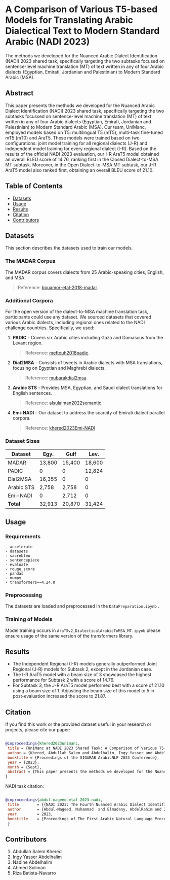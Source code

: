 # A Comparison of Various T5-based Models for Translating Arabic Dialectical Text to Modern Standard Arabic (NADI 2023)

The methods we developed for the Nuanced Arabic Dialect Identification (NADI) 2023 shared task, specifically targeting the two subtasks focused on sentence-level machine translation (MT) of text written in any of four Arabic dialects (Egyptian, Emirati, Jordanian and Palestinian) to Modern Standard Arabic (MSA).

## Abstract

This paper presents the methods we developed for the Nuanced Arabic Dialect Identification (NADI) 2023 shared task, specifically targeting the two subtasks focussed on sentence-level machine translation (MT) of text written in any of four Arabic dialects (Egyptian, Emirati, Jordanian and Palestinian) to Modern Standard Arabic (MSA). Our team, UniManc, employed models based on T5: multilingual T5 (mT5), multi-task fine-tuned mT5 (mT0) and AraT5. These models were trained based on two configurations: joint model training for all regional dialects (J-R) and independent model training for every regional dialect (I-R). Based on the results of the official NADI 2023 evaluation, our I-R AraT5 model obtained an overall BLEU score of 14.76, ranking first in the Closed Dialect-to-MSA MT subtask. Moreover, in the Open Dialect-to-MSA MT subtask, our J-R AraT5 model also ranked first, obtaining an overall BLEU score of 21.10.

## Table of Contents

- [Datasets](#datasets)
- [Usage](#usage)
- [Results](#results)
- [Citation](#citation)
- [Contributors](#contributors)

## Datasets

This section describes the datasets used to train our models.
### The MADAR Corpus

The MADAR corpus covers dialects from 25 Arabic-speaking cities, English, and MSA. 
> Reference: [bouamor-etal-2018-madar](https://camel.abudhabi.nyu.edu/madar-parallel-corpus/).

### Additional Corpora

For the open version of the dialect-to-MSA machine translation task, participants could use any dataset. We sourced datasets that covered various Arabic dialects, including regional ones related to the NADI challenge countries. Specifically, we used:
1. **PADIC** - Covers six Arabic cities including Gaza and Damascus from the Levant region.
   > Reference: [meftouh2018padic](https://huggingface.co/datasets/arbml/PADIC).
2. **Dial2MSA** - Consists of tweets in Arabic dialects with MSA translations, focusing on Egyptian and Maghrebi dialects.
   > Reference: [mubarakdial2msa](http://lrec-conf.org/workshops/lrec2018/W30/pdf/13_W30.pdf).
3. **Arabic STS** - Provides MSA, Egyptian, and Saudi dialect translations for English sentences.
   > Reference: [alsulaiman2022semantic](https://journals.plos.org/plosone/article?id=10.1371/journal.pone.0272991).
4. **Emi-NADI** - Our dataset to address the scarcity of Emirati dialect parallel corpora.
   > Reference: [khered2023Emi-NADI](datasets/Emi-NADI.csv)

### Dataset Sizes

| **Dataset** | **Egy.** | **Gulf** | **Lev.** |
|-------------|----------|----------|----------|
| MADAR      | 13,800   | 15,400   | 18,600   |
| PADIC      | 0        | 0        | 12,824   |
| Dial2MSA   | 16,355   | 0        | 0        |
| Arabic STS | 2,758    | 2,758    | 0        |
| Emi-NADI   | 0        | 2,712    | 0        |
| **Total**  | 32,913   | 20,870   | 31,424   |

## Usage

### Requirements

```
- accelerate
- datasets
- sacrebleu
- sentencepiece
- evaluate
- rouge_score
- pandas
- numpy
- transformers==4.24.0
```

### Preprocessing

The datasets are loaded and preprocessed in the `DataPreparation.ipynb` .

### Training of Models

Model training occurs in `AraT5v2_DialecticalArabicToMSA_MT.ipynb` please ensure usage of the same version of the transformers library.

## Results

- The Independent Regional (I-R) models generally outperformed Joint Regional (J-R) models for Subtask 2, except in the Jordanian case.
- The I-R AraT5 model with a beam size of 3 showcased the highest performance for Subtask 2 with a score of 14.76.
- For Subtask 3, the J-R AraT5 model performed best with a score of 21.10 using a beam size of 1. Adjusting the beam size of this model to 5 in post-evaluation increased the score to 21.87.

## Citation

If you find this work or the provided dataset useful in your research or projects, please cite our paper:

```bib

@inproceedings{khered2023unimanc,
 title = {UniManc at NADI 2023 Shared Task: A Comparison of Various T5-based Models for Translating Arabic Dialectical Text to Modern Standard Arabic},
 author = {Khered, Abdullah Salem and Abdelhalim, Ingy Yasser and Abdelhalim, Nadine and Soliman, Ahmed and Batista-Navarro, Riza},
 booktitle = {Proceedings of the SIGARAB ArabicNLP 2023 Conference},
 year = {2023},
 month = {Sept},
 abstract = {This paper presents the methods we developed for the Nuanced Arabic Dialect Identification (NADI) 2023 shared task, specifically targeting the two subtasks focussed on sentence-level machine translation (MT) of text written in any of four Arabic dialects (Egyptian, Emirati, Jordanian and Palestinian) to Modern Standard Arabic (MSA). Our team, UniManc, employed models based on T5: multilingual T5 (mT5), multi-task fine-tuned mT5 (mT0) and AraT5. These models were trained based on two configurations: joint model training for all regional dialects (J-R) and independent model training for every regional dialect (I-R). Based on the results of the official NADI 2023 evaluation, our I-R AraT5 model obtained an overall BLEU score of 14.76, ranking first in the Closed Dialect-to-MSA MT subtask. Moreover, in the Open Dialect-to-MSA MT subtask, our J-R AraT5 model also ranked first, obtaining an overall BLEU score of 21.10.}
}

```

NADI task citation:

```bib

@inproceedings{abdul-mageed-etal-2023-nadi,
 title        = {{NADI 2023: The Fourth Nuanced Arabic Dialect Identification Shared Task}},
 author       = {Abdul-Mageed, Muhammad  and Elmadany, AbdelRahim and Zhang, Chiyu  and Nagoudi, ElMoatez Billah and Bouamor, Houda  and Habash, Nizar},
 year         = 2023,
 booktitle    = {Proceedings of The First Arabic Natural Language Processing Conference (ArabicNLP 2023)}
 }

```

## Contributors

1. Abdullah Salem Khered
2. Ingy Yasser Abdelhalim
3. Nadine Abdelhalim
4. Ahmed Soliman
5. Riza Batista-Navarro
